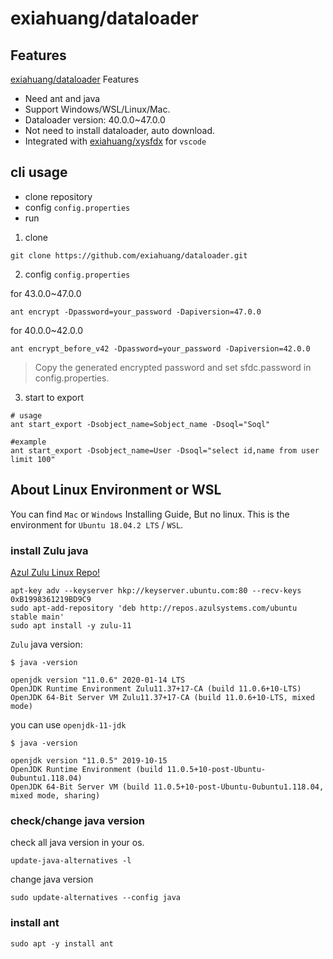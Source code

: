 # exiahuang/dataloader

## Features

[exiahuang/dataloader](https://github.com/exiahuang/dataloader) Features

-   Need ant and java
-   Support Windows/WSL/Linux/Mac.
-   Dataloader version: 40.0.0~47.0.0
-   Not need to install dataloader, auto download.
-   Integrated with [exiahuang/xysfdx](https://github.com/exiahuang/xysfdx) for `vscode`

## cli usage

-   clone repository
-   config `config.properties`
-   run

1. clone

```shell
git clone https://github.com/exiahuang/dataloader.git

```

2. config `config.properties`

for 43.0.0~47.0.0

```shell
ant encrypt -Dpassword=your_password -Dapiversion=47.0.0

```

for 40.0.0~42.0.0

```shell
ant encrypt_before_v42 -Dpassword=your_password -Dapiversion=42.0.0

```

> Copy the generated encrypted password and set sfdc.password in config.properties.

3. start to export

```shell
# usage
ant start_export -Dsobject_name=Sobject_name -Dsoql="Soql"

#example
ant start_export -Dsobject_name=User -Dsoql="select id,name from user limit 100"
```

## About Linux Environment or WSL

You can find `Mac` or `Windows` Installing Guide, But no linux.
This is the environment for `Ubuntu 18.04.2 LTS` / `WSL`.

### install Zulu java

[Azul Zulu Linux Repo!](http://repos.azulsystems.com/)

```shell
apt-key adv --keyserver hkp://keyserver.ubuntu.com:80 --recv-keys 0xB1998361219BD9C9
sudo apt-add-repository 'deb http://repos.azulsystems.com/ubuntu stable main'
sudo apt install -y zulu-11

```

`Zulu` java version:

```
$ java -version

openjdk version "11.0.6" 2020-01-14 LTS
OpenJDK Runtime Environment Zulu11.37+17-CA (build 11.0.6+10-LTS)
OpenJDK 64-Bit Server VM Zulu11.37+17-CA (build 11.0.6+10-LTS, mixed mode)
```

you can use `openjdk-11-jdk`

```
$ java -version

openjdk version "11.0.5" 2019-10-15
OpenJDK Runtime Environment (build 11.0.5+10-post-Ubuntu-0ubuntu1.118.04)
OpenJDK 64-Bit Server VM (build 11.0.5+10-post-Ubuntu-0ubuntu1.118.04, mixed mode, sharing)
```

### check/change java version

check all java version in your os.

```
update-java-alternatives -l
```

change java version

```
sudo update-alternatives --config java
```

### install ant

```
sudo apt -y install ant
```
